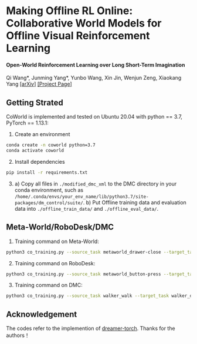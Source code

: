 # Making Offline RL Online: Collaborative World Models for Offline Visual Reinforcement Learning
#### Open-World Reinforcement Learning over Long Short-Term Imagination
Qi Wang*, Junming Yang*, Yunbo Wang, Xin Jin, Wenjun Zeng, Xiaokang Yang
[[arXiv]](https://arxiv.org/pdf/2305.15260)  [[Project Page]](https://qiwang067.github.io/coworld)
## Getting Strated
CoWorld is implemented and tested on Ubuntu 20.04 with python == 3.7, PyTorch == 1.13.1:

1) Create an environment
```bash
conda create -n coworld python=3.7
conda activate coworld
```
2) Install dependencies
```bash
pip install -r requirements.txt
```

3) a) Copy all files in `./modified_dmc_xml` to the DMC directory in your conda environment, such as `/home/.conda/envs/your_env_name/lib/python3.7/site-packages/dm_control/suite/`. 
b) Put Offline training data and evaluation data into `./offline_train_data/` and `./offline_eval_data/`. 

## Meta-World/RoboDesk/DMC
1. Training command on Meta-World:  
```bash
python3 co_training.py --source_task metaworld_drawer-close --target_task metaworld_door-close --configs defaults metaworld
```
2. Training command on RoboDesk:  
```bash
python3 co_training.py --source_task metaworld_button-press --target_task robodesk_push_green --configs defaults robodesk
```
3. Training command on DMC:  
```bash
python3 co_training.py --source_task walker_walk --target_task walker_downhill --configs defaults dmc
```


## Acknowledgement
The codes refer to the implemention of [dreamer-torch](https://github.com/jsikyoon/dreamer-torch). Thanks for the authors！



